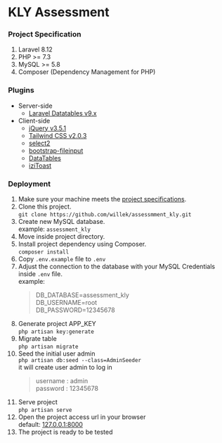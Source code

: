 # KLY Assessment

### Project Specification
1. Laravel 8.12
2. PHP >= 7.3
3. MySQL >= 5.8
4. Composer (Dependency Management for PHP)

### Plugins
- Server-side 
	- [Laravel Datatables v9.x](https://github.com/yajra/laravel-datatables)
- Client-side
	- [jQuery  v3.5.1](https://github.com/jquery/jquery)
	- [Tailwind CSS v2.0.3](https://github.com/tailwindlabs/tailwindcss)
	- [select2](https://github.com/select2/select2)
	- [bootstrap-fileinput](https://github.com/kartik-v/bootstrap-fileinput)
	- [DataTables](https://github.com/DataTables/DataTables)
	- [iziToast](https://github.com/marcelodolza/iziToast)

### Deployment
1. Make sure your machine meets the [project specifications](#project-specification).
2. Clone this project.  
`git clone https://github.com/willek/assessmment_kly.git`
4. Create new MySQL database.  
example: `assessment_kly`
4. Move inside project directory.
5. Install project dependency using Composer.  
`composer install`
7. Copy `.env.example` file to `.env`
8. Adjust the connection to the database with your MySQL Credentials inside `.env` file.  
	example:  
	> DB_DATABASE=assessment_kly  
	> DB_USERNAME=root  
	> DB_PASSWORD=12345678  
8.  Generate project APP_KEY  
`php artisan key:generate`
9. Migrate table  
`php artisan migrate`
10. Seed the initial user admin  
`php artisan db:seed --class=AdminSeeder`  
it will create user admin to log in  
	> username : admin  
	> password : 12345678
11.  Serve project  
`php artisan serve`
12. Open the project access url in your browser  
default: [127.0.0.1:8000](http://127.0.0.1:8000)
14.  The project is ready to be tested